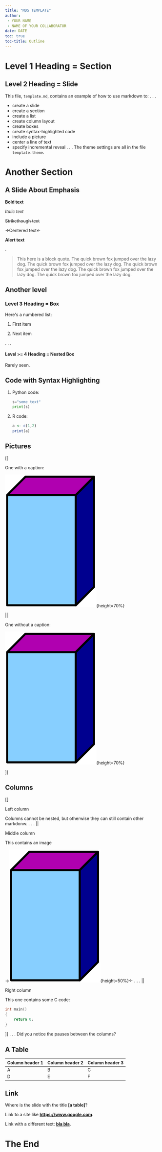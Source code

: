 ```yaml
---
title: "MDS TEMPLATE"
author:
 - YOUR NAME
 - NAME OF YOUR COLLABORATOR
date: DATE
toc: true
toc-title: Outline
---
```


# Level 1 Heading = Section

## Level 2 Heading = Slide


This file, `template.md`, contains an example of how to use markdown to:
. . .
  * create a slide
  * create a section
  * create a list
  * create column layout
  * create boxes
  * create syntax-highlighted code
  * include a picture
  * center a line of text
  * specify incremental reveal
. . .
The theme settings are all in the file `template.theme`.


# Another Section

## A Slide About Emphasis

**Bold text**

*Italic text*

~~Strikethough text~~

->Centered text<-

****Alert text****

.

> This here is a block
> quote. The quick brown fox jumped over the lazy dog.
> The quick brown fox jumped over the lazy dog.
> The quick brown fox jumped over the lazy dog.
> The quick brown fox jumped over the lazy dog.
> The quick brown fox jumped over the lazy dog.


## Another level 

### Level 3 Heading = Box 

Here's a numbered list:

 1. First item

 2. Next item

. . .

#### Level >= 4 Heading = Nested Box

Rarely seen.

## Code with Syntax Highlighting

 1. Python code:
 
    ```python
    s="some text"
    print(s) 
    ```
 2. R code:
 
    ```r
    a <- c(1,2)
    print(a)
    ```

## Pictures

[[

One with a caption:

![A caption](rectangular_prism.png){height=70%}

||

One without a caption:

![](rectangular_prism.png){height=70%}

]]

## Columns

[[

Left column

Columns cannot be nested, but otherwise they can still contain other
markdonw.
. . .
||

Middle column

This contains an image

->![](rectangular_prism.png){height=50%}<-
. . .
||

Right column

This one contains some C code:

```c
int main()
{
    return 0;
}
```

]]
. . .
Did you notice the pauses between the columns?


## A Table

| Column header 1 | Column header 2 | Column header 3 |
| --------------- | --------------- | --------------- |
|   A             |    B            |           C     |
|   D             |    E            |           F     |


## Link

Where is the slide with the title ****[a table]****?

Link to a site like ****<https://www.google.com>****.

Link with a different text: ****[bla bla](https://www.google.com)****.


# The End

